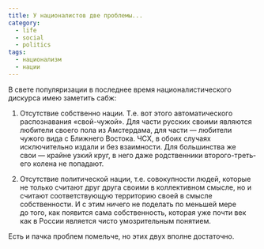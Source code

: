 ```yaml
---
title: У националистов две проблемы...
category:
  - life
  - social
  - politics
tags:
  - национализм
  - нации
---
```

В свете популяризации в последнее время националистического дискурса имею заметить сабж:

1. Отсутствие собственно нации. Т.е. вот этого автоматического распознавания «свой-чужой». Для час­ти русских своими
   являются любители своего пола из Ам­с­тер­да­ма, для час­ти — любители чужого вида с Ближ­не­го Востока. ЧСХ, в обо­их
   случаях исключительно издали и без вза­им­но­с­ти. Для боль­шин­с­т­ва же свои — крайне узкий круг, в не­го даже родственники
   вто­ро­го-треть­е­го колена не по­па­да­ют.

2. Отсутствие политической нации, т.е. совокупности людей, которые не толь­ко считают друг друга своими в кол­лек­тив­ном
   смысле, но и считают соответствующую территорию своей в смыс­ле собственности. И с этим ничего не по­де­лать по мень­шей
   мере до то­го, как появится сама собственность, которая уже почти век как в Рос­сии является чисто умозрительным понятием.

Есть и пачка проблем помельче, но этих двух вполне достаточно.
